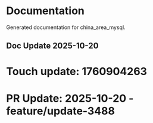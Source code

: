 # Documentation

Generated documentation for china_area_mysql.

## Doc Update 2025-10-20

# Touch update: 1760904263

# PR Update: 2025-10-20 - feature/update-3488
